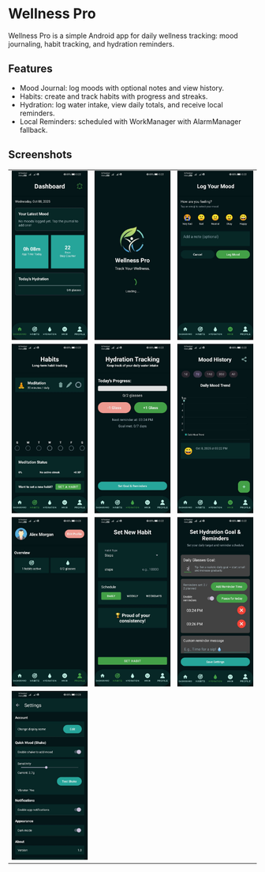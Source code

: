 # Wellness Pro

Wellness Pro is a simple Android app for daily wellness tracking: mood journaling, habit tracking, and hydration reminders.

## Features
- Mood Journal: log moods with optional notes and view history.
- Habits: create and track habits with progress and streaks.
- Hydration: log water intake, view daily totals, and receive local reminders.
- Local Reminders: scheduled with WorkManager with AlarmManager fallback.

## Screenshots
<table>
  <tr>
    <td><img src="Screenshots/Dashboard.jpg" alt="Dashboard" width="320" /></td>
    <td><img src="Screenshots/Loading.jpg" alt="Loading" width="320" /></td>
    <td><img src="Screenshots/LogMood.jpg" alt="Log Mood" width="320" /></td>
  </tr>
  <tr>
    <td><img src="Screenshots/Habits.jpg" alt="Habits" width="320" /></td>
    <td><img src="Screenshots/Hydration.jpg" alt="Hydration" width="320" /></td>
    <td><img src="Screenshots/MoodHistory.jpg" alt="Mood history" width="320" /></td>
  </tr>
  <tr>
    <td><img src="Screenshots/Profile.jpg" alt="Profile" width="320" /></td>
    <td><img src="Screenshots/SetHabit.jpg" alt="Set habit" width="320" /></td>
    <td><img src="Screenshots/SetHydration.jpg" alt="Set hydration" width="320" /></td>
  </tr>
  <tr>
    <td><img src="Screenshots/Settings.jpg" alt="Settings" width="320" /></td>
    <td></td>
    <td></td>
  </tr>
</table>
